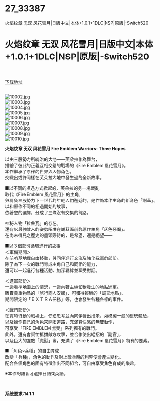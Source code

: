 # 27_33387
火焰纹章 无双 风花雪月|日版中文|本体+1.0.1+1DLC|NSP|原版|-Switch520
# 火焰纹章 无双 风花雪月|日版中文|本体+1.0.1+1DLC|NSP|原版|-Switch520
 <br/></br>
[下载地址](https://www.switch520.cc/article/33387 "下载地址")
<br/></br>

<p><img fifu-featured="1" title="5de.jpg" src="https://www.switch520.cc/muke_img/2022_06_24_e07b29ea3b305.jpg" alt=""><br>
<img title="10002.jpg" src="https://www.switch520.cc/muke_img/2022_06_09_f544e4ec09d5b.jpg" alt="10002.jpg"><br>
<img title="10003.jpg" src="https://www.switch520.cc/muke_img/2022_06_09_ac281786262c4.jpg" alt="10003.jpg"><br>
<img title="10004.jpg" src="https://www.switch520.cc/muke_img/2022_06_09_3e001337a5844.jpg" alt="10004.jpg"><br>
<img title="10005.jpg" src="https://www.switch520.cc/muke_img/2022_06_09_dcedaea15017f.jpg" alt="10005.jpg"><br>
<img title="10006.jpg" src="https://www.switch520.cc/muke_img/2022_06_09_75acfa72501dc.jpg" alt="10006.jpg"><br>
<img title="10007.jpg" src="https://www.switch520.cc/muke_img/2022_06_09_ccf9efa85a10e.jpg" alt="10007.jpg"><br>
<img title="10008.jpg" src="https://www.switch520.cc/muke_img/2022_06_09_41b148ff8a971.jpg" alt="10008.jpg"><br>
<img title="10009.jpg" src="https://www.switch520.cc/muke_img/2022_06_09_78b682356aef2.jpg" alt="10009.jpg"><br>
<img title="10010.jpg" src="https://www.switch520.cc/muke_img/2022_06_09_55462c6f4aa5a.jpg" alt="10010.jpg"></p>
<p><strong>火焰纹章 无双 风花雪月 Fire Emblem Warriors: Three Hopes</strong></p>
<p>以由三股勢力所統治的大地――芙朵拉作為舞台，<br>
描繪了彼此的正義互相交錯的戰場的《Fire Emblem 風花雪月》。<br>
本作繼承了原作的世界與人物角色，<br>
交織出或許同樣在芙朵拉大地中發生過的全新故事。</p>
<p>■以不同的相遇方式掀起的，芙朵拉的另一場戰亂<br>
取代《Fire Emblem 風花雪月》的主角，<br>
與肩負三股勢力下一世代的年輕人們邂逅的，是作為本作主角的新角色「謝茲」。<br>
以和原作不同的相遇開始的故事，<br>
依著您的選擇，分成了三條沒有交集的前路。</p>
<p>神秘人物「拉魯瓦」的存在。<br>
還有以最強敵人的姿勢阻擋在謝茲面前的原作主角「灰色惡魔」。<br>
在尚未得見之歷史的盡頭等待的，是希望，還是絕望――</p>
<p>■以３個部份循環進行的故事<br>
＜軍備期間＞<br>
在前哨基地裡自由移動，與同伴進行交流及強化我軍的部份。<br>
除了為下一次的戰鬥育成主角自己和同伴的能力，<br>
還可以一起進行各種活動，加深羈絆並享受對話。</p>
<p>＜進軍部份＞<br>
一邊看準地圖上的情況，一邊向著主線任務發生的地點進軍。<br>
販賣貴重物品的「旅行商人安娜」、可獲得報酬的「調查地點」、<br>
期間限定的「ＥＸＴＲＡ任務」等，也會發生各種各樣的事件。</p>
<p>＜戰鬥部份＞<br>
在實時行動的戰場上，仔細思考並向同伴發出指示，如模擬一般的遊玩體驗，<br>
以及操作自己的角色來開拓道路，充滿爽快感的無雙動作，<br>
可享受「FIRE EMBLEM 無雙」系列獨有的戰鬥。<br>
此外，還有會幫忙抵擋敵方攻擊，並合作使出絕招的「副官」，<br>
以及巨大的強敵「魔獸」等，充滿了《Fire Emblem 風花雪月》特有的要素。</p>
<p>■「角色×兵種」的自由育成<br>
改變「兵種」，角色的動作及對上敵兵時的利弊便會產生變化。<br>
配合各個角色的固有特徵作出不同組合，可自由享受角色育成的樂趣。</p>
<p>※本作的語音可選擇日語或英語。</p>
<p>&nbsp;</p>
<p><strong>系统要求:14.1.1</strong></p>



